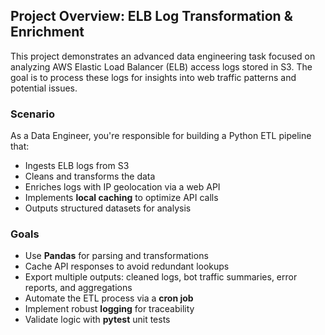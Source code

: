 ## Project Overview: ELB Log Transformation & Enrichment

This project demonstrates an advanced data engineering task focused on analyzing AWS Elastic Load Balancer (ELB) access logs stored in S3. The goal is to process these logs for insights into web traffic patterns and potential issues.

### Scenario

As a Data Engineer, you're responsible for building a Python ETL pipeline that:

- Ingests ELB logs from S3
- Cleans and transforms the data
- Enriches logs with IP geolocation via a web API
- Implements **local caching** to optimize API calls
- Outputs structured datasets for analysis

### Goals

- Use **Pandas** for parsing and transformations  
- Cache API responses to avoid redundant lookups  
- Export multiple outputs: cleaned logs, bot traffic summaries, error reports, and aggregations  
- Automate the ETL process via a **cron job**  
- Implement robust **logging** for traceability  
- Validate logic with **pytest** unit tests  
